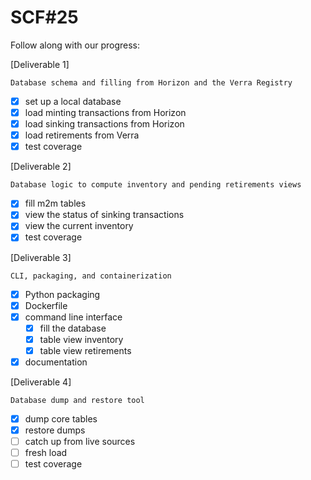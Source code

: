 # SCF#25

Follow along with our progress:

[Deliverable 1]

    Database schema and filling from Horizon and the Verra Registry

- [x] set up a local database
- [x] load minting transactions from Horizon
- [x] load sinking transactions from Horizon
- [x] load retirements from Verra
- [x] test coverage

[Deliverable 2]

    Database logic to compute inventory and pending retirements views

- [x] fill m2m tables
- [x] view the status of sinking transactions
- [x] view the current inventory
- [x] test coverage

[Deliverable 3]

    CLI, packaging, and containerization

- [x] Python packaging
- [x] Dockerfile
- [x] command line interface
  - [x] fill the database
  - [x] table view inventory
  - [x] table view retirements
- [x] documentation

[Deliverable 4]

    Database dump and restore tool

- [x] dump core tables
- [x] restore dumps
- [ ] catch up from live sources
- [ ] fresh load
- [ ] test coverage
